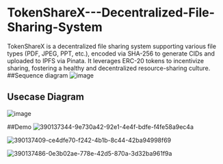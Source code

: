 # TokenShareX---Decentralized-File-Sharing-System
TokenShareX is a decentralized file sharing system supporting various file types (PDF, JPEG, PPT, etc.), encoded via SHA-256 to generate CIDs and uploaded to IPFS via Pinata. It leverages ERC-20 tokens to incentivize sharing, fostering a healthy and decentralized resource-sharing culture.
##Sequence diagram
![image](https://github.com/user-attachments/assets/4950c005-9dd2-44f2-9781-2336e4d63b9e)
## Usecase Diagram
![image](https://github.com/user-attachments/assets/97242505-9184-4535-8f8d-aacc01995e4b)


##Demo 
![390137344-9e730a42-92e1-4e4f-bdfe-f4fe58a9ec4a](https://github.com/user-attachments/assets/3c906a97-69a2-4310-b6a5-c76b65f93ba6)

![390137409-ce4dfe70-f242-4b1b-8c44-42ba94998f69](https://github.com/user-attachments/assets/741f9b8a-8ebf-44ba-bba7-95109c5b5351)

![390137486-0e3b02ae-778e-42d5-870a-3d32ba961f9a](https://github.com/user-attachments/assets/ac7feb56-699a-423e-9eaa-e9119df2a1cc)

